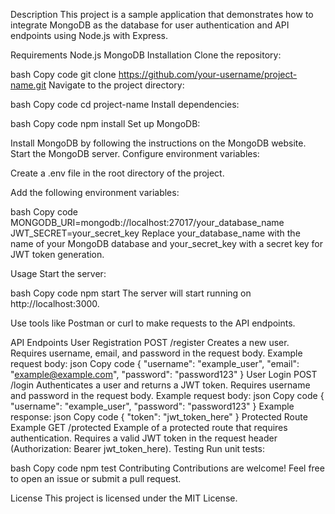 Description
This project is a sample application that demonstrates how to integrate MongoDB as the database for user authentication and API endpoints using Node.js with Express.

Requirements
Node.js
MongoDB
Installation
Clone the repository:

bash
Copy code
git clone https://github.com/your-username/project-name.git
Navigate to the project directory:

bash
Copy code
cd project-name
Install dependencies:

bash
Copy code
npm install
Set up MongoDB:

Install MongoDB by following the instructions on the MongoDB website.
Start the MongoDB server.
Configure environment variables:

Create a .env file in the root directory of the project.

Add the following environment variables:

bash
Copy code
MONGODB_URI=mongodb://localhost:27017/your_database_name
JWT_SECRET=your_secret_key
Replace your_database_name with the name of your MongoDB database and your_secret_key with a secret key for JWT token generation.

Usage
Start the server:

bash
Copy code
npm start
The server will start running on http://localhost:3000.

Use tools like Postman or curl to make requests to the API endpoints.

API Endpoints
User Registration
POST /register
Creates a new user.
Requires username, email, and password in the request body.
Example request body:
json
Copy code
{
  "username": "example_user",
  "email": "example@example.com",
  "password": "password123"
}
User Login
POST /login
Authenticates a user and returns a JWT token.
Requires username and password in the request body.
Example request body:
json
Copy code
{
  "username": "example_user",
  "password": "password123"
}
Example response:
json
Copy code
{
  "token": "jwt_token_here"
}
Protected Route Example
GET /protected
Example of a protected route that requires authentication.
Requires a valid JWT token in the request header (Authorization: Bearer jwt_token_here).
Testing
Run unit tests:

bash
Copy code
npm test
Contributing
Contributions are welcome! Feel free to open an issue or submit a pull request.

License
This project is licensed under the MIT License.
